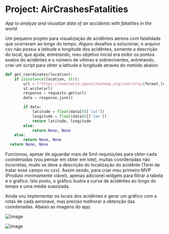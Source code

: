 # Project: AirCrashesFatalities
*App to analyze and visualize data of air accidents with fatalities in the world*

Um pequeno projeto para visualização de acidêntes aéreos com fatalidade que ocorreram ao longo do tempo. Alguns desafios a solucionar, o arquivo csv não possui a latitude e 
longitude dos acidêntes, somente a descrição do local, que ajuda, entretando, meu objetivo inicial era exibir os pontos exatos do acidêntes e o número de vitimas e sobreviventes,
entretando, criei um script para obter a latitude e longitude através do metódo abaixo:

```python
def get_coordinates(location):
    if isinstance(location, str):
        url = f"https://nominatim.openstreetmap.org/search?q={format_location(location)}&format=json"
        st.write(url)
        response = requests.get(url)
        data = response.json()

        if data:
            latitude = float(data[0]['lat'])
            longitude = float(data[0]['lon'])
            return latitude, longitude
        else:
            return None, None
    else:
        return None, None
  return None, None
```
Funcionou, apesar de aguardar mais de 5mil requisições para obter cada coordenadas (vou pensar em obter em lote), muitas coordenadas não incorretas, muito se deve a 
descrição do localização do acidênte (Terei de tratar esse campo no csv). Assim sendo, para criar meu primeiro MVP (Produto minimamente viável), apenas adicionei widgets para
filtrar a tabela e o gráfico. Isto posto, o gráfico ilustra a curva de acidêntes ao longo do tempo e uma média suavizada.

Ainda vou implementar os locais dos acidêntes e gerar um gráfico com a rotas de cada aeronave, mas preciso melhorar a obtenção das coordenadas. Abaixo as imagens do app:

![image](https://github.com/gbaere/AirCrashesFatalities/assets/397533/fe0b520b-b3c1-4768-a11e-533af4c32dde)

![image](https://github.com/gbaere/AirCrashesFatalities/assets/397533/c120243b-befb-47fb-b45e-f21741e49ef5)


